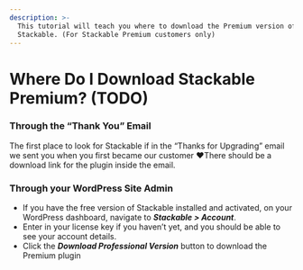 ```yaml
---
description: >-
  This tutorial will teach you where to download the Premium version of
  Stackable. (For Stackable Premium customers only)
---
```


# Where Do I Download Stackable Premium? \(TODO\)

### **Through the “Thank You” Email**

The first place to look for Stackable if in the “Thanks for Upgrading” email we sent you when you first became our customer ❤️There should be a download link for the plugin inside the email.

### **Through your WordPress Site Admin**

*  If you have the free version of Stackable installed and activated, on your WordPress dashboard, navigate to _**Stackable &gt; Account**_.
* Enter in your license key if you haven’t yet, and you should be able to see your account details.
* Click the _**Download Professional Version**_ button to download the Premium plugin



